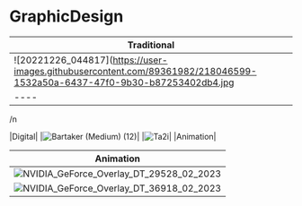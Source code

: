# GraphicDesign
|Traditional|
|-----|
|![20221226_044817](https://user-images.githubusercontent.com/89361982/218046599-1532a50a-6437-47f0-9b30-b87253402db4.jpg|
|----|
/n

|Digital|
|![Bartaker (Medium) (12)](https://user-images.githubusercontent.com/89361982/218046912-5c41773d-a2f4-47aa-997c-f5476c8cd943.png)|
|![Ta2i](https://user-images.githubusercontent.com/89361982/218046954-24847208-4bcc-49ab-a1ec-c2069010dca2.png)|
|Animation|

|Animation|
|---------|
|![NVIDIA_GeForce_Overlay_DT_29528_02_2023](https://user-images.githubusercontent.com/89361982/218047247-de40c2d4-0dc2-4bbb-a999-4ba8bb2aba10.gif)|
|![NVIDIA_GeForce_Overlay_DT_36918_02_2023](https://user-images.githubusercontent.com/89361982/218047276-47fe966c-9a90-47d7-9f69-5a388e097a7c.gif)|


